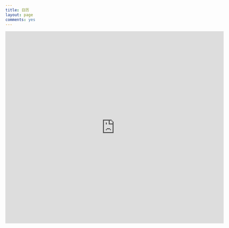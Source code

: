 ```yaml
---
title: 日历
layout: page
comments: yes
---
```


<iframe src="https://www.google.com/calendar/embed?showTitle=0&amp;showCalendars=0&amp;mode=WEEK&amp;height=600&amp;wkst=1&amp;hl=en_GB&amp;bgcolor=%23ffffff&amp;src=a9eud2og6cg1kh134ii9q3pcg4%40group.calendar.google.com&amp;color=%235229A3&amp;src=d76qp3a4mi6l9799no3rn56pik%40group.calendar.google.com&amp;color=%232F6309&amp;src=en_gb.china%23holiday%40group.v.calendar.google.com&amp;color=%23711616&amp;src=p%23weather%40group.v.calendar.google.com&amp;color=%2342104A&amp;ctz=Asia%2FShanghai" style=" border-width:0 " width="680" height="600" frameborder="0" scrolling="no"></iframe>

<!---  <iframe src="http://www.hit.edu.cn/UploadFile/2013/08-29/201382983552498.jpg" width="680"></iframe>  | 2014年01月17日 星期五 18时32分08秒--->


